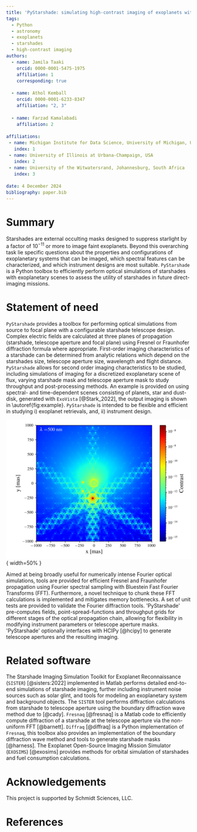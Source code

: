 ```yaml
---
title: 'PyStarshade: simulating high-contrast imaging of exoplanets with starshades'
tags:
  - Python
  - astronomy
  - exoplanets
  - starshades
  - high-contrast imaging
authors:
  - name: Jamila Taaki
    orcid: 0000-0001-5475-1975
    affiliation: 1
    corresponding: true

  - name: Athol Kemball
    orcid: 0000-0001-6233-8347
    affiliation: "2, 3"

  - name: Farzad Kamalabadi
    affiliation: 2

affiliations:
 - name: Michigan Institute for Data Science, University of Michigan, USA
   index: 1
 - name: University of Illinois at Urbana-Champaign, USA
   index: 2
 - name: University of the Witwatersrand, Johannesburg, South Africa
   index: 3

date: 4 December 2024
bibliography: paper.bib
---
```


# Summary


Starshades are external occulting masks designed to suppress starlight by a factor of $10^{-11}$ or more to image faint exoplanets. Beyond this overarching task lie specific questions about the properties and configurations of exoplanetary systems that can be imaged, which spectral features can be characterized, and which instrument designs are most suitable. `PyStarshade` is a Python toolbox to efficiently perform optical simulations of starshades with exoplanetary scenes to assess the utility of starshades in future direct-imaging missions.

# Statement of need
`PyStarshade` provides a toolbox for performing optical simulations from source to focal plane with a configurable starshade telescope design. Complex electric fields are calculated at three planes of propagation (starshade, telescope aperture and focal plane) using Fresnel or Fraunhofer diffraction formula where appropriate. First-order imaging characteristics of a starshade can be determined from analytic relations which depend on the starshades size, telescope aperture size, wavelength and flight distance. `PyStarshade` allows for second order imaging characteristics to be studied, including simulations of imaging for a discretized exoplanetary scene of flux, varying starshade mask and telescope aperture mask to study throughput and post-processing methods. An example is provided on using spectral- and time-dependent scenes consisting of planets, star and dust-disk, generated with `ExoVista` [@Stark_2022], the output imaging is shown in \autoref{fig:example}. `PyStarshade` is intended to be flexible and efficient in studying i) exoplanet retrievals, and, ii) instrument design.

![Simulated imaging of a synthetic exoscene (ExoVista) with three visible exoplanets at a wavelength of 500 nm. A 60 m starshade configuration and a 6m segmented pupil was used for this example. \label{fig:example}](exo_scene.png){ width=50% }

Aimed at being broadly useful for numerically intense Fourier optical simulations, tools are provided for efficient Fresnel and Fraunhofer propagation using Fourier spectral sampling with Bluestein Fast Fourier Transforms (FFT). Furthermore, a novel technique to chunk these FFT calculations is implemented and mitigates memory bottlenecks. A set of unit tests are provided to validate the Fourier diffraction tools. 'PyStarshade' pre-computes fields, point-spread-functions and throughput grids for different stages of the optical propagation chain, allowing for flexibility in modifying instrument parameters or telescope aperture masks. 'PyStarshade' optionally interfaces with HCIPy [@hcipy] to generate telescope apertures and the resulting imaging. 

# Related software
The Starshade Imaging Simulation Toolkit for Exoplanet Reconnaissance (`SISTER`) [@sisters:2022] implemented in Matlab performs detailed end-to-end simulations of starshade imaging, further including instrument noise sources such as solar glint, and tools for modeling an exoplanetary system and background objects. The `SISTER` tool performs diffraction calculations from starshade to telescope aperture using the boundary diffraction wave method due to [@cady]. `Fresnaq` [@fresnaq] is a Matlab code to efficiently compute diffraction of a starshade at the telescope aperture via the non-uniform FFT [@barnett]. `Diffraq` [@diffraq] is a Python implementation of `Fresnaq`, this toolbox also provides an implementation of the boundary diffraction wave method and tools to generate starshade masks [@harness].  The Exoplanet
Open-Source Imaging Mission Simulator (`EXOSIMS`) [@exosims] provides methods for orbital simulation of starshades and fuel consumption calculations.

# Acknowledgements

This project is supported by Schmidt Sciences, LLC.

# References
